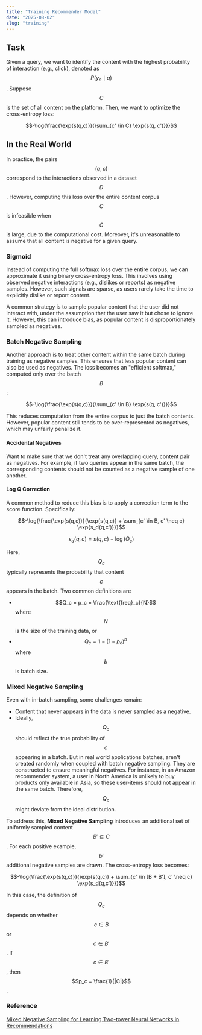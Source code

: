 ```yaml
---
title: "Training Recommender Model"
date: "2025-08-02"
slug: "training"
---
```


## Task

Given a query, we want to identify the content with the highest probability of interaction (e.g., click), denoted as $$ P(y_c \mid q) $$. Suppose $$C$$ is the set of all content on the platform. Then, we want to optimize the cross-entropy loss:


$$-\log{\frac{\exp{s(q,c)}}{\sum_{c' \in C} \exp{s(q, c')}}}$$

## In the Real World

In practice, the pairs $$(q, c)$$ correspond to the interactions observed in a dataset $$D$$. However, computing this loss over the entire content corpus $$C$$ is infeasible when $$C$$ is large, due to the computational cost. Moreover, it's unreasonable to assume that all content is negative for a given query.

### Sigmoid

Instead of computing the full softmax loss over the entire corpus, we can approximate it using binary cross-entropy loss. This involves using observed negative interactions (e.g., dislikes or reports) as negative samples. However, such signals are sparse, as users rarely take the time to explicitly dislike or report content.

A common strategy is to sample popular content that the user did not interact with, under the assumption that the user saw it but chose to ignore it. However, this can introduce bias, as popular content is disproportionately sampled as negatives.

### Batch Negative Sampling

Another approach is to treat other content within the same batch during training as negative samples. This ensures that less popular content can also be used as negatives. The loss becomes an "efficient softmax," computed only over the batch $$B$$:

$$-\log{\frac{\exp{s(q,c)}}{\sum_{c' \in B} \exp{s(q, c')}}}$$

This reduces computation from the entire corpus to just the batch contents. However, popular content still tends to be over-represented as negatives, which may unfairly penalize it.

#### Accidental Negatives

Want to make sure that we don't treat any overlapping query, content pair as negatives. For example, if two queries appear in the same batch, the corresponding contents should not be counted as a negative sample of one another.

#### Log Q Correction

A common method to reduce this bias is to apply a correction term to the score function. Specifically:

$$-\log{\frac{\exp{s(q,c)}}{\exp{s(q,c)} + \sum_{c' \in B, c' \neq c} \exp{s_d(q,c')}}}$$

$$s_d(q,c) = s(q,c) - \log(Q_c)$$

Here, $$Q_c$$ typically represents the probability that content $$c$$ appears in the batch. Two common definitions are
- $$Q_c = p_c = \frac{\text{freq}_c}{N}$$ where $$N$$ is the size of the training data, or
- $$Q_c = 1-(1-p_c)^b$$ where $$b$$ is batch size.

### Mixed Negative Sampling

Even with in-batch sampling, some challenges remain:
- Content that never appears in the data is never sampled as a negative.
- Ideally, $$Q_c$$ should reflect the true probability of $$c$$ appearing in a batch. But in real world applications batches, aren't created randomly when coupled with batch negative sampling. They are constructed to ensure meaningful negatives. For instance, in an Amazon recommender system, a user in North America is unlikely to buy products only available in Asia, so these user-items should not appear in the same batch. Therefore, $$Q_c$$ might deviate from the ideal distribution.

To address this, **Mixed Negative Sampling** introduces an additional set of uniformly sampled content $$B' \subseteq C$$. For each positive example, $$b'$$ additional negative samples are drawn. The cross-entropy loss becomes:

$$-\log{\frac{\exp{s(q,c)}}{\exp{s(q,c)} + \sum_{c' \in [B + B'], c' \neq c} \exp{s_d(q,c')}}}$$

In this case, the definition of $$Q_c$$ depends on whether $$c \in B$$ or $$c \in B'$$. If $$c \in B'$$, then $$p_c = \frac{1}{|C|}$$.

### Reference

[Mixed Negative Sampling for Learning Two-tower Neural
Networks in Recommendations](https://storage.googleapis.com/gweb-research2023-media/pubtools/6090.pdf)